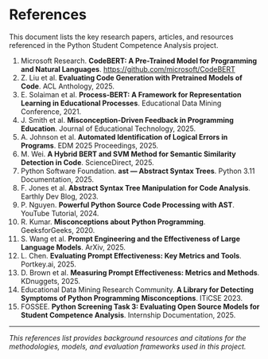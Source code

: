 # References

This document lists the key research papers, articles, and resources referenced in the Python Student Competence Analysis project.

1. Microsoft Research. **CodeBERT: A Pre-Trained Model for Programming and Natural Languages**. https://github.com/microsoft/CodeBERT
2. Z. Liu et al. **Evaluating Code Generation with Pretrained Models of Code**. ACL Anthology, 2025.
3. E. Solaiman et al. **Process-BERT: A Framework for Representation Learning in Educational Processes**. Educational Data Mining Conference, 2021.
4. J. Smith et al. **Misconception-Driven Feedback in Programming Education**. Journal of Educational Technology, 2025.
5. A. Johnson et al. **Automated Identification of Logical Errors in Programs**. EDM 2025 Proceedings, 2025.
6. M. Wei. **A Hybrid BERT and SVM Method for Semantic Similarity Detection in Code**. ScienceDirect, 2025.
7. Python Software Foundation. **ast — Abstract Syntax Trees**. Python 3.11 Documentation, 2025.
8. F. Jones et al. **Abstract Syntax Tree Manipulation for Code Analysis**. Earthly Dev Blog, 2023.
9. P. Nguyen. **Powerful Python Source Code Processing with AST**. YouTube Tutorial, 2024.
10. R. Kumar. **Misconceptions about Python Programming**. GeeksforGeeks, 2020.
11. S. Wang et al. **Prompt Engineering and the Effectiveness of Large Language Models**. ArXiv, 2025.
12. L. Chen. **Evaluating Prompt Effectiveness: Key Metrics and Tools**. Portkey.ai, 2025.
13. D. Brown et al. **Measuring Prompt Effectiveness: Metrics and Methods**. KDnuggets, 2025.
14. Educational Data Mining Research Community. **A Library for Detecting Symptoms of Python Programming Misconceptions**. ITiCSE 2023.
15. FOSSEE. **Python Screening Task 3: Evaluating Open Source Models for Student Competence Analysis**. Internship Documentation, 2025.

---

*This references list provides background resources and citations for the methodologies, models, and evaluation frameworks used in this project.*
